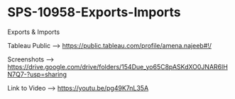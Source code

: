# SPS-10958-Exports-Imports
Exports &amp; Imports

Tableau Public --> https://public.tableau.com/profile/amena.najeeb#!/

Screenshots --> https://drive.google.com/drive/folders/154Due_yo65C8pASKdXO0JNAR6lHN7Q7-?usp=sharing

Link to Video --> https://youtu.be/pg49K7nL35A

